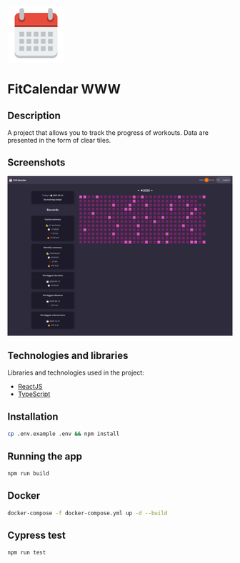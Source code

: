 ![icon](https://raw.githubusercontent.com/Andy1Blue/fit-calendar/master/views/assets/logo-calendar.png)

# FitCalendar WWW

## Description

A project that allows you to track the progress of workouts. Data are presented in the form of clear tiles.


## Screenshots

![Fitcalendar screenshot mainpage](https://github.com/Andy1Blue/fitcalendar-www/blob/main/screenshots/main_page.png?raw=true)

## Technologies and libraries

Libraries and technologies used in the project:

- [ReactJS](https://reactjs.org/)
- [TypeScript](https://www.typescriptlang.org/)

## Installation

```bash
cp .env.example .env && npm install
```

## Running the app

```bash
npm run build
```

## Docker

```bash
docker-compose -f docker-compose.yml up -d --build
```

## Cypress test

```bash
npm run test
```
